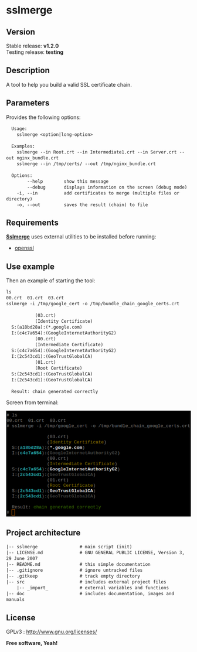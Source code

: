 # sslmerge

## Version

Stable release: **v1.2.0**  
Testing release: **testing**

## Description

A tool to help you build a valid SSL certificate chain.

## Parameters

Provides the following options:

```
  Usage:
    sslmerge <option|long-option>

  Examples:
    sslmerge --in Root.crt --in Intermediate1.crt --in Server.crt --out nginx_bundle.crt
    sslmerge --in /tmp/certs/ --out /tmp/nginx_bundle.crt

  Options:
        --help        show this message
        --debug       displays information on the screen (debug mode)
    -i, --in          add certificates to merge (multiple files or directory)
    -o, --out         saves the result (chain) to file
```

## Requirements

**<u>Sslmerge</u>** uses external utilities to be installed before running:

- [openssl](https://www.openssl.org/)

## Use example

Then an example of starting the tool:

``````
ls
00.crt	01.crt	03.crt
sslmerge -i /tmp/google_cert -o /tmp/bundle_chain_google_certs.crt

  	       (03.crt)
  	       (Identity Certificate)
  S:(a18bd28a):(*.google.com)
  I:(c4c7a654):(GoogleInternetAuthorityG2)
  	       (00.crt)
  	       (Intermediate Certificate)
  S:(c4c7a654):(GoogleInternetAuthorityG2)
  I:(2c543cd1):(GeoTrustGlobalCA)
  	       (01.crt)
  	       (Root Certificate)
  S:(2c543cd1):(GeoTrustGlobalCA)
  I:(2c543cd1):(GeoTrustGlobalCA)

  Result: chain generated correctly
``````

Screen from terminal:

![sslmerge_output](doc/img/sslmerge_output.png)

## Project architecture

    |-- sslmerge                # main script (init)
    |-- LICENSE.md              # GNU GENERAL PUBLIC LICENSE, Version 3, 29 June 2007
    |-- README.md               # this simple documentation
    |-- .gitignore              # ignore untracked files
    |-- .gitkeep                # track empty directory
    |-- src                     # includes external project files
        |-- _import_            # external variables and functions
    |-- doc                     # includes documentation, images and manuals

## License

GPLv3 : <http://www.gnu.org/licenses/>

**Free software, Yeah!**